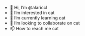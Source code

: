 - 👋 Hi, I’m @alariccl
- 👀 I’m interested in cat
- 🌱 I’m currently learning cat
- 💞️ I’m looking to collaborate on cat
- 📫 How to reach me cat

<!---
alariccl/alariccl is a ✨ special ✨ repository because its `README.md` (this file) appears on your GitHub profile.
You can click the Preview link to take a look at your changes.
--->
